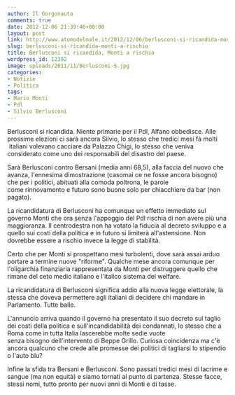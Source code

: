 ```yaml
---
author: Il Gorgonauta
comments: true
date: 2012-12-06 21:39:46+00:00
layout: post
link: http://www.atomodelmale.it/2012/12/06/berlusconi-si-ricandida-monti-a-rischio/
slug: berlusconi-si-ricandida-monti-a-rischio
title: Berlusconi si ricandida, Monti a rischio
wordpress_id: 12392
image: uploads/2011/11/Berlusconi-5.jpg
categories:
- Notizie
- Politica
tags:
- Mario Monti
- Pdl
- Silvio Berlusconi
---
```



Berlusconi si ricandida. Niente primarie per il Pdl, Alfano obbedisce. Alle prossime elezioni ci sarà ancora Silvio, lo stesso che tredici mesi fà molti  italiani volevano cacciare da Palazzo Chigi, lo stesso che veniva considerato come uno dei responsabili del disastro del paese.

Sarà Berlusconi contro Bersani (media anni 68,5), alla faccia del nuovo che avanza, l'ennesima dimostrazione (casomai ce ne fosse ancora bisogno) che per i politici, abituati alla comoda poltrona, le parole come rinnovamento e futuro sono buone solo per chiacchiere da bar (non pagato).

La ricandidatura di Berlusconi ha comunque un effetto immediato sul governo Monti che ora senza l'appoggio del Pdl rischia di non avere più una maggioranza. Il centrodestra non ha votato la fiducia al decreto sviluppo e a quello sui costi della politica e in futuro si limiterà all'astensione. Non dovrebbe essere a rischio invece la legge di stabilità.

Certo che per Monti si prospettano mesi turbolenti, dove sarà assai arduo portare a termine nuove "riforme". Qualche mese ancora comunque per l'oligarchia finanziaria rappresentata da Monti per distruggere quello che rimane del ceto medio italiano e l'italico sistema del welfare. 

La ricandidatura di Berlusconi significa addio alla nuova legge elettorale, la stessa che doveva permettere agli italiani di decidere chi mandare in Parlamento. Tutte balle.

L'annuncio arriva quando il governo ha presentato il suo decreto sul taglio dei costi della politica e sull'incandidabilità dei condannati, lo stesso che a Roma come in tutta Italia lascerebbe molte sedie vuote senza bisogno dell'intervento di Beppe Grillo. Curiosa coincidenza ma c'è ancora qualcuno che crede alle promesse dei politici di tagliarsi lo stipendio o l'auto blu?

Infine la sfida tra Bersani e Berlusconi. Sono passati tredici mesi di lacrime e sangue (ma non equità) e siamo tornati al punto di partenza. Stesse facce, stessi nomi, tutto pronto per nuovi anni di Monti e di tasse.
